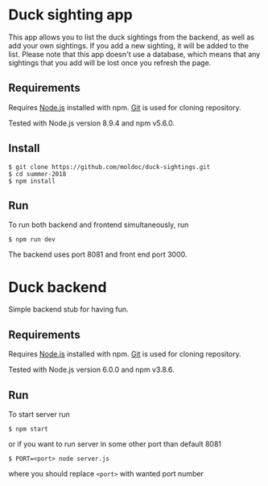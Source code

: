# Duck sighting app

This app allows you to list the duck sightings from the backend, as well
as add your own sightings. If you add a new sighting, it will be added to the list.
Please note that this app doesn't use a database, which means that any sightings
that you add will be lost once you refresh the page.

## Requirements

Requires [Node.js](https://nodejs.org/) installed with npm. [Git](https://git-scm.com/) is used for cloning repository.

Tested with Node.js version 8.9.4 and npm v5.6.0.

## Install

```
$ git clone https://github.com/moldoc/duck-sightings.git
$ cd summer-2018
$ npm install
```

## Run

To run both backend and frontend simultaneously, run

```
$ npm run dev
```
The backend uses port 8081 and front end port 3000.

# Duck backend

Simple backend stub for having fun.

## Requirements

Requires [Node.js](https://nodejs.org/) installed with npm. [Git](https://git-scm.com/) is used for cloning repository.

Tested with Node.js version 6.0.0 and npm v3.8.6.

## Run

To start server run

```
$ npm start
```

or if you want to run server in some other port than default 8081

```
$ PORT=<port> node server.js
```

where you should replace `<port>` with wanted port number

